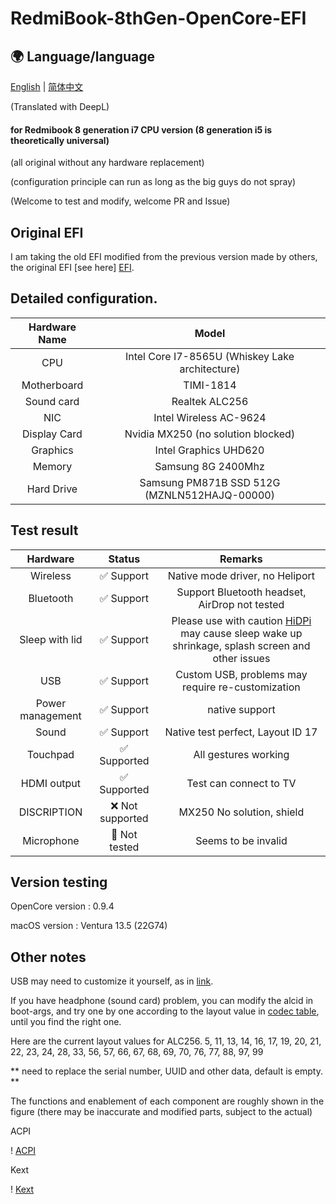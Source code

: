 # RedmiBook-8thGen-OpenCore-EFI

## 🌍 Language/language
[English](/) | [简体中文](/README.md) 

(Translated with DeepL)
 #### for Redmibook 8 generation i7 CPU version (8 generation i5 is theoretically universal)

 (all original without any hardware replacement)
 
 (configuration principle can run as long as the big guys do not spray)
 
 (Welcome to test and modify, welcome PR and Issue)

 ## Original EFI

 I am taking the old EFI modified from the previous version made by others, the original EFI [see here] [EFI].

 
 ## Detailed configuration.

 | Hardware Name | Model |
 | :-----:| :----------------: |
 | CPU | Intel Core I7-8565U (Whiskey Lake architecture) |
 | Motherboard | TIMI-1814 |
 | Sound card | Realtek ALC256 |
 | NIC | Intel Wireless AC-9624 |
 | Display Card | Nvidia MX250 (no solution blocked)
 | Graphics | Intel Graphics UHD620 |
 | Memory | Samsung 8G 2400Mhz |
 | Hard Drive | Samsung PM871B SSD 512G (MZNLN512HAJQ-00000) |

 ## Test result

|Hardware|Status|Remarks|
|:----:|:----:|:----:|
|Wireless|✅ Support|Native mode driver, no Heliport|
|Bluetooth|✅ Support |Support Bluetooth headset, AirDrop not tested|
|Sleep with lid|✅ Support|Please use with caution [HiDPi][HiDPi] may cause sleep wake up shrinkage, splash screen and other issues|
|USB|✅ Support|Custom USB, problems may require re-customization|
|Power management|✅ Support|native support|
|Sound|✅ Support|Native test perfect, Layout ID 17|
|Touchpad|✅ Supported| All gestures working|
|HDMI output|✅ Supported| Test can connect to TV|
|DISCRIPTION|❌ Not supported|MX250 No solution, shield|
|Microphone|🤷 Not tested| Seems to be invalid|

## Version testing

OpenCore version : 0.9.4

macOS version : Ventura 13.5 (22G74)

## Other notes

USB may need to customize it yourself, as in [link][USB].

If you have headphone (sound card) problem, you can modify the alcid in boot-args, and try one by one according to the layout value in [codec table][codec], until you find the right one.

Here are the current layout values for ALC256.
5, 11, 13, 14, 16, 17, 19, 20, 21, 22, 23, 24, 28, 33, 56, 57, 66, 67, 68, 69, 70, 76, 77, 88, 97, 99

** need to replace the serial number, UUID and other data, default is empty. **

The functions and enablement of each component are roughly shown in the figure (there may be inaccurate and modified parts, subject to the actual)

ACPI

! [ACPI][ACPI]

Kext

! [Kext][Kext]

[USB]: https://macx.top/26316.html
[ACPI]: /Readme_img/SCR-20230207-fg2.png
[Kext]: /Readme_img/SCR-20230207-fhg.png
[HiDPi]: https://github.com/xzhih/one-key-hidpi
[EFI]: https://macx.top/16960.html
[codec]: https://github.com/acidanthera/AppleALC/wiki/Supported-codecs
[english]: /README.EN.md



